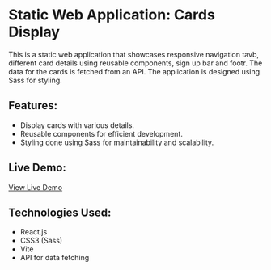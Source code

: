 # Static Web Application: Cards Display

This is a static web application that showcases responsive navigation tavb, different card details using reusable components, sign up bar and footr. The data for the cards is fetched from an API. The application is designed using Sass for styling.

## Features:
- Display cards with various details.
- Reusable components for efficient development.
- Styling done using Sass for maintainability and scalability.

## Live Demo:
[View Live Demo](https://rrl-assesment.netlify.app/)

## Technologies Used:
- React.js
- CSS3 (Sass)
- Vite
- API for data fetching

